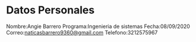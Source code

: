 #  Datos Personales
Nombre:Angie Barrero
Programa:Ingenieria de sistemas
Fecha:08/09/2020
Correo:naticasbarrero9360@gmail.com
Telefono:3212575967
